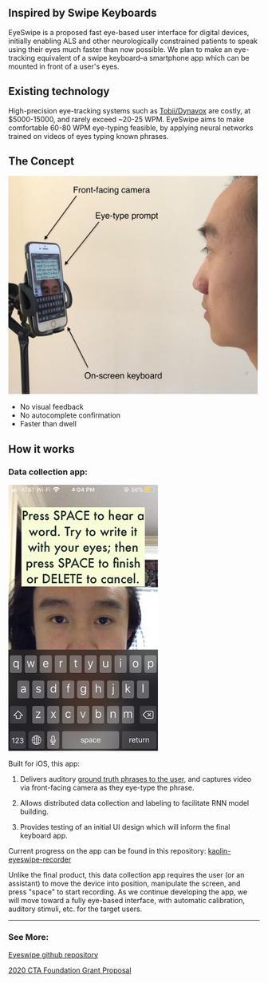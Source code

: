 ## Inspired by Swipe Keyboards

EyeSwipe is a proposed fast eye-based user interface for digital devices, initially enabling ALS and other neurologically constrained patients to speak using their eyes much faster than now possible. We plan to make an eye-tracking equivalent of a swipe keyboard–a smartphone app which can be mounted in front of a user's eyes.

## Existing technology

High-precision eye-tracking systems such as [Tobii/Dynavox](https://www.tobiidynavox.com/en-us/about/about-us/how-eye-tracking-works/) are costly, at $5000-15000, and rarely exceed ~20-25 WPM. EyeSwipe aims to make comfortable 60-80 WPM eye-typing feasible, by applying neural networks trained on videos of eyes typing known phrases.

## The Concept

<img src="app_mount.jpg" width="500">

- No visual feedback
- No autocomplete confirmation
- Faster than dwell


## How it works

### Data collection app:

<img src="IMG_7730.PNG" width="300">

Built for iOS, this app:

1. Delivers auditory [ground truth phrases to the user](https://github.com/EyeSwipe/EyeSwipe/tree/master/Sentences), and captures video via front-facing camera as they eye-type the phrase.

2. Allows distributed data collection and labeling to facilitate RNN model building.

3. Provides testing of an initial UI design which will inform the final keyboard app.


Current progress on the app can be found in this repository: [kaolin-eyeswipe-recorder](https://github.com/EyeSwipe/EyeSwipe/tree/master/kaolin-eyeswipe-recorder)

Unlike the final product, this data collection app requires the user (or an assistant) to move the device into position, manipulate the screen, and press "space" to start recording. As we continue developing the app, we will move toward a fully eye-based interface, with automatic calibration, auditory stimuli, etc. for the target users.



---
### See More:

[Eyeswipe github repository](https://github.com/EyeSwipe/EyeSwipe)

[2020 CTA Foundation Grant Proposal](https://github.com/EyeSwipe/site/blob/master/Complete%20Proposal%20-%20EyeSwipe%20-%202020%20CTA%20Foundation.pdf)
